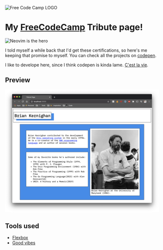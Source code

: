 
<img src="https://s3.amazonaws.com/freecodecamp/curriculum-diagram-full.jpg" alt="Free Code Camp LOGO" width="150px">

# My [FreeCodeCamp](https://www.freecodecamp.org/pineapplegiant) Tribute page!
![Neovim is the hero](https://img.shields.io/badge/made%20with-neovim%E2%9D%A4%EF%B8%8F-blue)


I told myself a while back that I'd get these certifications, so here's me keeping that promise to myself. You can check all the projects on [codepen](https://codepen.io/collection/XPObaY). 

I like to develope here, since I think codepen is kinda lame. [C'est la vie](https://youtu.be/vQ0u09mFodw?t=115).


## Preview

<center>
    <img src="./screenshot.png" alt="My screenshot of the website">
</center>


## Tools used
* [Flexbox](https://css-tricks.com/snippets/css/a-guide-to-flexbox/)
* [Good vibes](https://pics.me.me/pwwwayffefssssshhiffeway-hey-check-out-haw-hard-i-can-vibe-wow-66710512.png)
